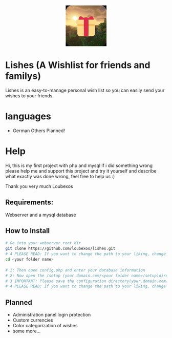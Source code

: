 <div align="center" width="100%">
    <img src="fav.svg" width="128" alt="" />
</div>

# Lishes (A Wishlist for friends and familys)

Lishes is an easy-to-manage personal wish list so you can easily send your wishes to your friends.

# languages
- German
Others Planned!

# Help
Hi, this is my first project with php and mysql if i did something wrong please help me and support this project and try it yourself and describe what exactly was done wrong, feel free to help us :)

Thank you very much
Loubexos

## Requirements:

Webserver and a mysql database

## How to Install
```bash
# Go into your webserver root dir
git clone https://github.com/loubexos/lishes.git
# 4 PLEASE READ: If you want to change the path to your liking, change the name lishes to whatever you want or move the list wherever you want
cd <your folder name>

# 1: Then open config.php and enter your database information
# 2: Now open the /setup (your.domain.com/<your folder name>/setup)directory in your browser to create all tables
# 3 IMPORTANT: Please save the configuration directory(your.domain.com/<your folder name>/config) with HTML basic authentication first, so that others cannot edit your wishes(own login is planned!)
# 4 PLEASE READ: If you want to change the path to your liking, change the name lishes to whatever you want or move the list wherever you want
```
## Planned
- Administration panel login protection
- Custom currencies
- Color categorization of wishes
- some more...
